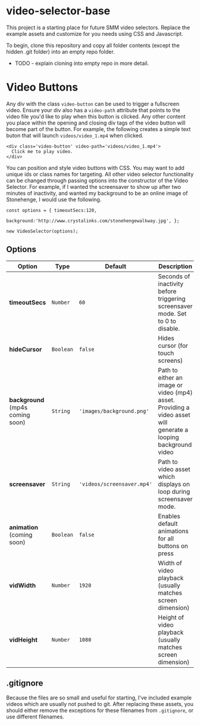 # video-selector-base

This project is a starting place for future SMM video selectors. Replace the example assets and customize for you needs using CSS and Javascript.

To begin, clone this repository and copy all folder contents (except the hidden .git folder) into an empty repo folder.
* TODO - explain cloning into empty repo in more detail.

# Video Buttons
Any div with the class `video-button` can be used to trigger a fullscreen video. Ensure your div also has a `video-path` attribute that points to the video file you'd like to play when this button is clicked. Any other content you place within the opening and closing div tags of the video button will become part of the button.
For example, the following creates a simple text buton that will launch `videos/video_1.mp4` when clicked.
```
<div class='video-button' video-path='videos/video_1.mp4'>
  Click me to play video.
</div>
```

You can position and style video buttons with CSS. You may want to add unique ids or class names for targeting. All other video selector functionality can be changed through passing options into the constructor of the Video Selector.
For example, if I wanted the screensaver to show up after two minutes of inactivity, and wanted my background to be an online image of Stonehenge, I would use the following.
```
const options = { timeoutSecs:120,
                  background:'http://www.crystalinks.com/stonehengewalkway.jpg', };

new VideoSelector(options);
```


## Options

| Option            | Type                | Default | Description                                                           |
|-------------------|---------------------|---------|-----------------------------------------------------------------------|
| **timeoutSecs**   | `Number`            | `60`    | Seconds of inactivity before triggering screensaver mode. Set to 0 to disable.        |
| **hideCursor**    | `Boolean`           | `false`  | Hides cursor (for touch screens)                                      |
| **background** (mp4s coming soon)    | `String`            | `'images/background.png'`  | Path to either an image or video (mp4) asset. Providing a video asset will generate a looping background video                  |
| **screensaver**   | `String`            | `'videos/screensaver.mp4'` | Path to video asset which displays on loop during screensaver mode.                                              |
| **animation** (coming soon)          | `Boolean`           | `false`                     | Enables default animations for all buttons on press                       |
| **vidWidth**   | `Number`            | `1920`    | Width of video playback (usually matches screen dimension)        |
| **vidHeight**  | `Number`            | `1080`    | Height of video playback (usually matches screen dimension)     |



## .gitignore
Because the files are so small and useful for starting, I've included example videos which are usually not pushed to git. After replacing these assets, you should either remove the exceptions for these filenames from `.gitignore`, or use different filenames.
